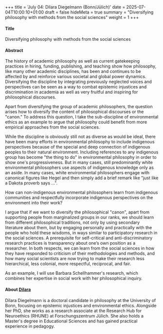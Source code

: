 +++
title = 'July 04: Dilara Diegelmann (Bonn/Jülich)'
date = 2025-07-04T10:00:10+01:00
draft = false
hideMeta = true
summary = "Diversifying philosophy with methods from the social sciences"
weight = 1
+++
 

#### Title
Diversifying philosophy with methods from the social sciences

#### Abstract
The history of academic philosophy as well as current gatekeeping practices in hiring, funding, publishing, and teaching show how philosophy, like many other academic disciplines, has been and continues to be affected by and reinforce various societal and global power dynamics. Diversifying the discipline by integrating previously neglected voices and perspectives can be seen as a way to combat epistemic injustices and discrimination in academia as well as very fruitful and inspiring for philosophical discourses.

Apart from diversifying the group of academic philosophers, the question arises how to diversify the content of philosophical discourses or the "canon." To address this question, I take the sub-discipline of environmental ethics as an example to argue that philosophy could benefit from more empirical approaches from the social sciences.

While the discipline is obviously still not as diverse as would be ideal, there have been many efforts in environmental philosophy to include indigenous perspectives because of the special and deep connection of indigenous peoples to their natural environment. Including references to any indigenous group has become "the thing to do" in environmental philosophy in order to show one's progressiveness. But in many cases, still predominantly white environmental philosophers use aspects of indigenous knowledge only as an aside. In many cases, white environmental philosophers engage with canonical figures like Hegel and then simply add a brief remark like "just like a Dakota proverb says ...".

How can non-indigenous environmental philosophers learn from indigenous communities and respectfully incorporate indigenous perspectives on the environment into their work?

I argue that if we want to diversify the philosophical "canon", apart from supporting people from marginalized groups in our ranks, we should learn from different philosophical traditions, not only by using secondary literature about them, but by engaging personally and practically with the people who hold these wisdoms, in ways similar to participatory research in the social sciences. A prerequisite for self-critical and anti-discriminatory research practices is transparency about one’s own position as a researcher. In both respects, we can learn from the social sciences in how they have responded to criticism of their methodologies and methods, and how many social scientists are now trying to make their research less hierarchical, less colonial, more respectful, reciprocal, and fair.

As an example, I will use Barbara Schellhammer's research, which combines her expertise in social work with her philosophical inquiry.

 

#### About [Dilara]()
Dilara Diegelmann is a doctoral candidate in philosophy at the University of Bonn, focusing on epistemic injustices and environmental ethics. Alongside her PhD, she works as a research associate at the Research Hub for Neuroethics (RHUNE) at Forschungszentrum Jülich. She also holds a Master's degree in Educational Sciences and has gained practical experience in pedagogy.







